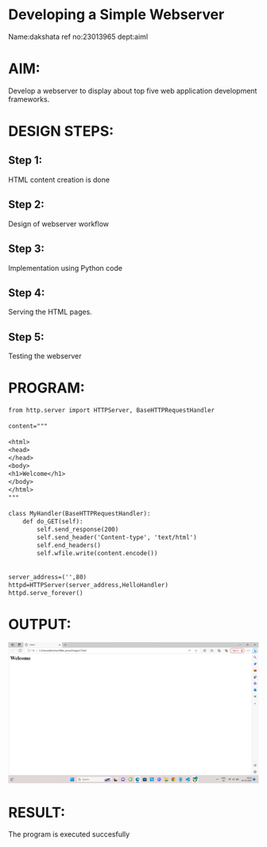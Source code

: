 # Developing a Simple Webserver

Name:dakshata
ref no:23013965
dept:aiml

# AIM:

Develop a webserver to display about top five web application development frameworks.

# DESIGN STEPS:

## Step 1:

HTML content creation is done

## Step 2:

Design of webserver workflow

## Step 3:

Implementation using Python code

## Step 4:

Serving the HTML pages.

## Step 5:

Testing the webserver
# PROGRAM:
```
from http.server import HTTPServer, BaseHTTPRequestHandler

content="""

<html>
<head>
</head>
<body>
<h1>Welcome</h1>
</body>
</html>
"""

class MyHandler(BaseHTTPRequestHandler):
    def do_GET(self):
        self.send_response(200)
        self.send_header('Content-type', 'text/html')
        self.end_headers()
        self.wfile.write(content.encode())


server_address=('',80)
httpd=HTTPServer(server_address,HelloHandler)
httpd.serve_forever()

```
# OUTPUT:

![Alt text](images/output.png)

# RESULT:

The program is executed succesfully
